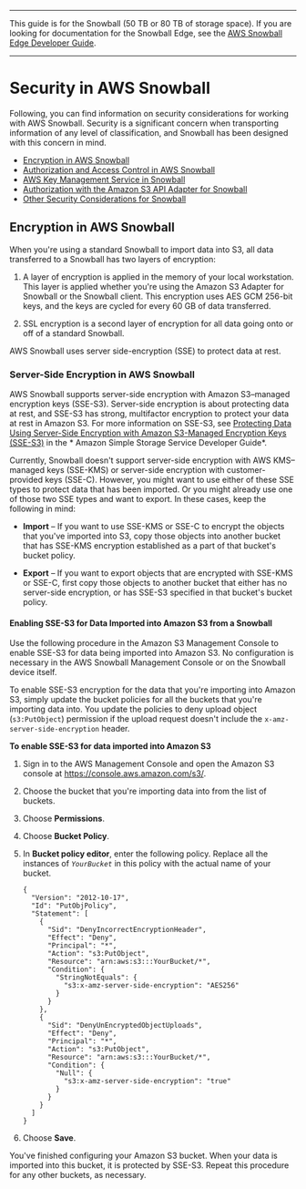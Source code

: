 --------

This guide is for the Snowball \(50 TB or 80 TB of storage space\)\. If you are looking for documentation for the Snowball Edge, see the [AWS Snowball Edge Developer Guide](http://docs.aws.amazon.com/snowball/latest/developer-guide/whatisedge.html)\.

--------

# Security in AWS Snowball<a name="security"></a>

Following, you can find information on security considerations for working with AWS Snowball\. Security is a significant concern when transporting information of any level of classification, and Snowball has been designed with this concern in mind\.


+ [Encryption in AWS Snowball](#encryption)
+ [Authorization and Access Control in AWS Snowball](auth-access-control.md)
+ [AWS Key Management Service in Snowball](kms.md)
+ [Authorization with the Amazon S3 API Adapter for Snowball](auth-adapter.md)
+ [Other Security Considerations for Snowball](security-considerations.md)

## Encryption in AWS Snowball<a name="encryption"></a>

When you're using a standard Snowball to import data into S3, all data transferred to a Snowball has two layers of encryption:

1. A layer of encryption is applied in the memory of your local workstation\. This layer is applied whether you're using the Amazon S3 Adapter for Snowball or the Snowball client\. This encryption uses AES GCM 256\-bit keys, and the keys are cycled for every 60 GB of data transferred\.

1. SSL encryption is a second layer of encryption for all data going onto or off of a standard Snowball\.

AWS Snowball uses server side\-encryption \(SSE\) to protect data at rest\.

### Server\-Side Encryption in AWS Snowball<a name="sse"></a>

AWS Snowball supports server\-side encryption with Amazon S3–managed encryption keys \(SSE\-S3\)\. Server\-side encryption is about protecting data at rest, and SSE\-S3 has strong, multifactor encryption to protect your data at rest in Amazon S3\. For more information on SSE\-S3, see [Protecting Data Using Server\-Side Encryption with Amazon S3\-Managed Encryption Keys \(SSE\-S3\)](http://docs.aws.amazon.com/AmazonS3/latest/dev/UsingServerSideEncryption.html) in the * Amazon Simple Storage Service Developer Guide*\.

Currently, Snowball doesn't support server\-side encryption with AWS KMS–managed keys \(SSE\-KMS\) or server\-side encryption with customer\-provided keys \(SSE\-C\)\. However, you might want to use either of these SSE types to protect data that has been imported\. Or you might already use one of those two SSE types and want to export\. In these cases, keep the following in mind:

+ **Import** – If you want to use SSE\-KMS or SSE\-C to encrypt the objects that you've imported into S3, copy those objects into another bucket that has SSE\-KMS encryption established as a part of that bucket's bucket policy\.

+ **Export** – If you want to export objects that are encrypted with SSE\-KMS or SSE\-C, first copy those objects to another bucket that either has no server\-side encryption, or has SSE\-S3 specified in that bucket's bucket policy\. 

#### Enabling SSE\-S3 for Data Imported into Amazon S3 from a Snowball<a name="howto-sse"></a>

Use the following procedure in the Amazon S3 Management Console to enable SSE\-S3 for data being imported into Amazon S3\. No configuration is necessary in the AWS Snowball Management Console or on the Snowball device itself\. 

To enable SSE\-S3 encryption for the data that you're importing into Amazon S3, simply update the bucket policies for all the buckets that you're importing data into\. You update the policies to deny upload object \(`s3:PutObject`\) permission if the upload request doesn't include the `x-amz-server-side-encryption` header\.

**To enable SSE\-S3 for data imported into Amazon S3**

1. Sign in to the AWS Management Console and open the Amazon S3 console at [https://console\.aws\.amazon\.com/s3/](https://console.aws.amazon.com/s3/)\.

1. Choose the bucket that you're importing data into from the list of buckets\.

1. Choose **Permissions**\.

1. Choose **Bucket Policy**\.

1. In **Bucket policy editor**, enter the following policy\. Replace all the instances of *`YourBucket`* in this policy with the actual name of your bucket\.

   ```
   {
     "Version": "2012-10-17",
     "Id": "PutObjPolicy",
     "Statement": [
       {
         "Sid": "DenyIncorrectEncryptionHeader",
         "Effect": "Deny",
         "Principal": "*",
         "Action": "s3:PutObject",
         "Resource": "arn:aws:s3:::YourBucket/*",
         "Condition": {
           "StringNotEquals": {
             "s3:x-amz-server-side-encryption": "AES256"
           }
         }
       },
       {
         "Sid": "DenyUnEncryptedObjectUploads",
         "Effect": "Deny",
         "Principal": "*",
         "Action": "s3:PutObject",
         "Resource": "arn:aws:s3:::YourBucket/*",
         "Condition": {
           "Null": {
             "s3:x-amz-server-side-encryption": "true"
           }
         }
       }
     ]
   }
   ```

1. Choose **Save**\.

You've finished configuring your Amazon S3 bucket\. When your data is imported into this bucket, it is protected by SSE\-S3\. Repeat this procedure for any other buckets, as necessary\.